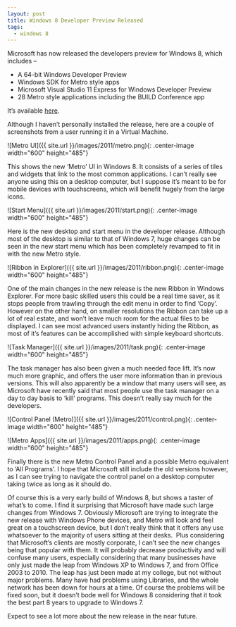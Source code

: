 ```yaml
---
layout: post
title: Windows 8 Developer Preview Released
tags:
  - windows 8
---
```

Microsoft has now released the developers preview for Windows 8, which includes –

  * A 64-bit Windows Developer Preview
  * Windows SDK for Metro style apps
  * Microsoft Visual Studio 11 Express for Windows Developer Preview
  * 28 Metro style applications including the BUILD Conference app

It’s available [here][1].

Although I haven’t personally installed the release, here are a couple of screenshots from a user running it in a Virtual Machine.

![Metro UI]({{ site.url }}/images/2011/metro.png){: .center-image width="600" height="485"}

This shows the new ‘Metro’ UI in Windows 8. It consists of a series of tiles and widgets that link to the most common applications. I can’t really see anyone using this on a desktop computer, but I suppose it’s meant to be for mobile devices with touchscreens, which will benefit hugely from the large icons.

![Start Menu]({{ site.url }}/images/2011/start.png){: .center-image width="600" height="485"}

Here is the new desktop and start menu in the developer release. Although most of the desktop is similar to that of Windows 7, huge changes can be seen in the new start menu which has been completely revamped to fit in with the new Metro style.

![Ribbon in Explorer]({{ site.url }}/images/2011/ribbon.png){: .center-image width="600" height="485"}

One of the main changes in the new release is the new Ribbon in Windows Explorer. For more basic skilled users this could be a real time saver, as it stops people from trawling through the edit menu in order to find ‘Copy’. However on the other hand, on smaller resolutions the Ribbon can take up a lot of real estate, and won’t leave much room for the actual files to be displayed. I can see most advanced users instantly hiding the Ribbon, as most of it’s features can be accomplished with simple keyboard shortcuts.

![Task Manager]({{ site.url }}/images/2011/task.png){: .center-image width="600" height="485"}

The task manager has also been given a much needed face lift. It’s now much more graphic, and offers the user more information than in previous versions. This will also apparently be a window that many users will see, as Microsoft have recently said that most people use the task manager on a day to day basis to ‘kill’ programs. This doesn’t really say much for the developers.

![Control Panel (Metro)]({{ site.url }}/images/2011/control.png){: .center-image width="600" height="485"}

![Metro Apps]({{ site.url }}/images/2011/apps.png){: .center-image width="600" height="485"} 

Finally there is the new Metro Control Panel and a possible Metro equivalent to ‘All Programs’. I hope that Microsoft still include the old versions however, as I can see trying to navigate the control panel on a desktop computer taking twice as long as it should do.

Of course this is a very early build of Windows 8, but shows a taster of what’s to come. I find it surprising that Microsoft have made such large changes from Windows 7. Obviously Microsoft are trying to integrate the new release with Windows Phone devices, and Metro will look and feel great on a touchscreen device, but I don’t really think that it offers any use whatsoever to the majority of users sitting at their desks.  Plus considering that Microsoft’s clients are mostly corporate, I can’t see the new changes being that popular with them. It will probably decrease productivity and will confuse many users, especially considering that many businesses have only just made the leap from Windows XP to Windows 7, and from Office 2003 to 2010. The leap has just been made at my college, but not without major problems. Many have had problems using Libraries, and the whole network has been down for hours at a time. Of course the problems will be fixed soon, but it doesn’t bode well for Windows 8 considering that it took the best part 8 years to upgrade to Windows 7.

Expect to see a lot more about the new release in the near future.

[1]: http://msdn.microsoft.com/en-us/windows/apps/br229516